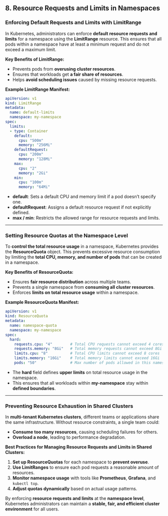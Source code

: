 ## **8. Resource Requests and Limits in Namespaces**  

### **Enforcing Default Requests and Limits with LimitRange**  
In Kubernetes, administrators can enforce **default resource requests and limits** for a namespace using the **LimitRange** resource. This ensures that all pods within a namespace have at least a minimum request and do not exceed a maximum limit.  

**Key Benefits of LimitRange:**  
- Prevents pods from **overusing cluster resources**.  
- Ensures that workloads get **a fair share of resources**.  
- Helps **avoid scheduling issues** caused by missing resource requests.  

**Example LimitRange Manifest:**  
```yaml
apiVersion: v1
kind: LimitRange
metadata:
  name: default-limits
  namespace: my-namespace
spec:
  limits:
  - type: Container
    default:
      cpu: "500m"
      memory: "256Mi"
    defaultRequest:
      cpu: "200m"
      memory: "128Mi"
    max:
      cpu: "2"
      memory: "2Gi"
    min:
      cpu: "100m"
      memory: "64Mi"
```
- **default**: Sets a default CPU and memory limit if a pod doesn’t specify one.  
- **defaultRequest**: Assigns a default resource request if not explicitly defined.  
- **max / min**: Restricts the allowed range for resource requests and limits.  

---

### **Setting Resource Quotas at the Namespace Level**  
To **control the total resource usage** in a namespace, Kubernetes provides the **ResourceQuota** object. This prevents excessive resource consumption by limiting the **total CPU, memory, and number of pods** that can be created in a namespace.  

**Key Benefits of ResourceQuota:**  
- Ensures **fair resource distribution** across multiple teams.  
- Prevents a single namespace from **consuming all cluster resources**.  
- Enforces **limits on total resource usage** within a namespace.  

**Example ResourceQuota Manifest:**  
```yaml
apiVersion: v1
kind: ResourceQuota
metadata:
  name: namespace-quota
  namespace: my-namespace
spec:
  hard:
    requests.cpu: "4"        # Total CPU requests cannot exceed 4 cores
    requests.memory: "8Gi"   # Total memory requests cannot exceed 8Gi
    limits.cpu: "8"          # Total CPU limits cannot exceed 8 cores
    limits.memory: "16Gi"    # Total memory limits cannot exceed 16Gi
    pods: "50"               # Max number of pods allowed in this namespace
```
- The **hard** field defines **upper limits** on total resource usage in the namespace.  
- This ensures that all workloads within **my-namespace** stay within **defined boundaries**.  

---

### **Preventing Resource Exhaustion in Shared Clusters**  
In **multi-tenant Kubernetes clusters**, different teams or applications share the same infrastructure. Without resource constraints, a single team could:  
- **Consume too many resources**, causing scheduling failures for others.  
- **Overload a node**, leading to performance degradation.  

**Best Practices for Managing Resource Requests and Limits in Shared Clusters:**  
1. **Set up ResourceQuotas** for each namespace to **prevent overuse**.  
2. **Use LimitRanges** to ensure each pod requests a reasonable amount of resources.  
3. **Monitor namespace usage** with tools like **Prometheus**, **Grafana**, and `kubectl top`.  
4. **Adjust quotas dynamically** based on actual usage patterns.  

By enforcing **resource requests and limits** at the **namespace level**, Kubernetes administrators can maintain a **stable, fair, and efficient cluster environment** for all users.